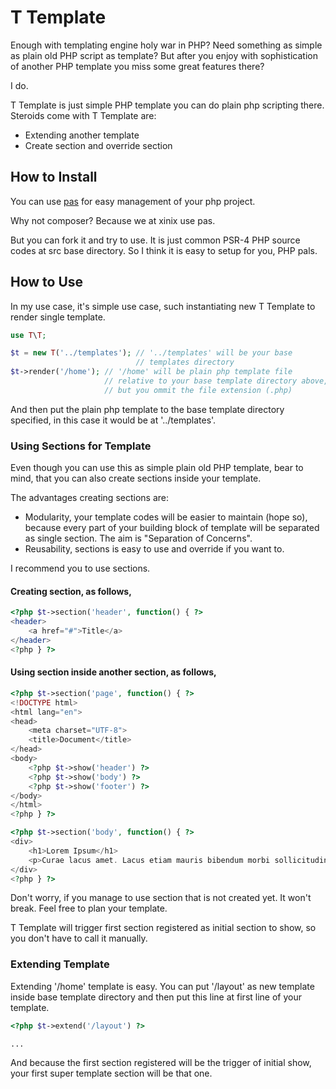 T Template
==========

Enough with templating engine holy war in PHP? Need something as simple as plain old PHP script as template? But after you enjoy with sophistication of another PHP template you miss some great features there?

I do.

T Template is just simple PHP template you can do plain php scripting there. Steroids come with T Template are:

- Extending another template
- Create section and override section

## How to Install

You can use [pas](https://github.com/xinix-technology/pas) for easy management of your php project.

Why not composer? Because we at xinix use pas.

But you can fork it and try to use. It is just common PSR-4 PHP source codes at src base directory. So I think it is easy to setup for you, PHP pals.

## How to Use

In my use case, it's simple use case, such instantiating new T Template to render single template.

```php
use T\T;

$t = new T('../templates'); // '../templates' will be your base 
                            // templates directory
$t->render('/home'); // '/home' will be plain php template file 
                     // relative to your base template directory above,
                     // but you ommit the file extension (.php)
```

And then put the plain php template to the base template directory specified, in this case it would be at '../templates'.

### Using Sections for Template

Even though you can use this as simple plain old PHP template, bear to mind, that you can also create sections inside your template.

The advantages creating sections are:

- Modularity, your template codes will be easier to maintain (hope so), because every part of your building block of template will be separated as single section. The aim is "Separation of Concerns".
- Reusability, sections is easy to use and override if you want to.

I recommend you to use sections.

#### Creating section, as follows,

```php
<?php $t->section('header', function() { ?>
<header>
    <a href="#">Title</a>
</header>
<?php } ?>
```

#### Using section inside another section, as follows,

```php
<?php $t->section('page', function() { ?>
<!DOCTYPE html>
<html lang="en">
<head>
    <meta charset="UTF-8">
    <title>Document</title>
</head>
<body>
    <?php $t->show('header') ?>
    <?php $t->show('body') ?>
    <?php $t->show('footer') ?> 
</body>
</html>
<?php } ?>

<?php $t->section('body', function() { ?>
<div>
    <h1>Lorem Ipsum</h1>
    <p>Curae lacus amet. Lacus etiam mauris bibendum morbi sollicitudin curae. Nulla morbi. Etiam magna dolor duis sociis est ornare ad felis. Velit donec rutrum libero vivamus eget nunc dis nunc torquent sit. Class lorem porta eleifend id leo. Massa porta rutrum in tempor accumsan erat sem risus tincidunt. Velit fames. Velit risus erat nullam congue ante condimentum dis lectus dapibus cras arcu. Nulla netus pulvinar curabitur eu phasellus.</p>
</div>
<?php } ?>
``` 

Don't worry, if you manage to use section that is not created yet. It won't break. Feel free to plan your template.

T Template will trigger first section registered as initial section to show, so you don't have to call it manually.

### Extending Template

Extending '/home' template is easy. You can put '/layout' as new template inside base template directory and then put this line at first line of your template.

```php
<?php $t->extend('/layout') ?>

...
```

And because the first section registered will be the trigger of initial show, your first super template section will be that one.


